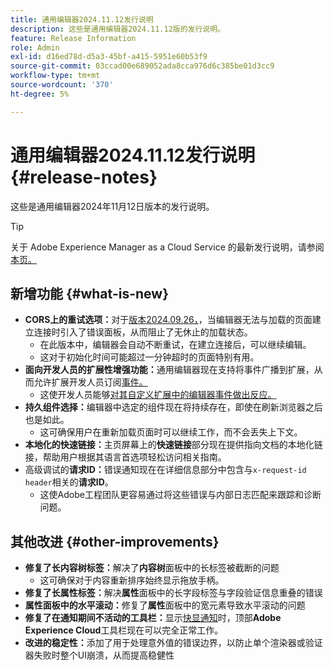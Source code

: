 ```yaml
---
title: 通用编辑器2024.11.12发行说明
description: 这些是通用编辑器2024.11.12版的发行说明。
feature: Release Information
role: Admin
exl-id: d16ed78d-d5a3-45bf-a415-5951e60b53f9
source-git-commit: 03ccad00e689052ada8cca976d6c385be01d3cc9
workflow-type: tm+mt
source-wordcount: '370'
ht-degree: 5%

---
```



# 通用编辑器2024.11.12发行说明 {#release-notes}

这些是通用编辑器2024年11月12日版本的发行说明。

>[!TIP]
>
>关于 Adob&#x200B;&#x200B;e Experience Manager as a Cloud Service 的最新发行说明，请参阅[本页。](/help/release-notes/release-notes-cloud/release-notes-current.md)

## 新增功能 {#what-is-new}

* **CORS上的重试选项：**&#x200B;对于[版本2024.09.26，](/help/release-notes/universal-editor/2024/2024-09-26.md)，当编辑器无法与加载的页面建立连接时引入了错误面板，从而阻止了无休止的加载状态。
   * 在此版本中，编辑器会自动不断重试，在建立连接后，可以继续编辑。
   * 这对于初始化时间可能超过一分钟超时的页面特别有用。
* **面向开发人员的扩展性增强功能：**&#x200B;通用编辑器现在支持将事件广播到扩展，从而允许扩展开发人员订阅[事件。](/help/implementing/universal-editor/events.md)
   * 这使开发人员能够[对其自定义扩展中的编辑器事件做出反应。](/help/implementing/universal-editor/customizing.md#extending)
* **持久组件选择：**&#x200B;编辑器中选定的组件现在将持续存在，即使在刷新浏览器之后也是如此。
   * 这可确保用户在重新加载页面时可以继续工作，而不会丢失上下文。
* **本地化的快速链接：**&#x200B;主页屏幕上的&#x200B;**快速链接**&#x200B;部分现在提供指向文档的本地化链接，帮助用户根据其语言首选项轻松访问相关指南。
* 高级调试的&#x200B;**请求ID：**&#x200B;错误通知现在在详细信息部分中包含与`x-request-id header`相关的&#x200B;**请求ID**。
   * 这使Adobe工程团队更容易通过将这些错误与内部日志匹配来跟踪和诊断问题。

## 其他改进 {#other-improvements}

* **修复了长内容树标签：**&#x200B;解决了&#x200B;**内容树**&#x200B;面板中的长标签被截断的问题
   * 这可确保对于内容重新排序始终显示拖放手柄。
* **修复了长属性标签：**&#x200B;解决&#x200B;**属性**&#x200B;面板中的长字段标签与字段验证信息重叠的错误
* **属性面板中的水平滚动：**&#x200B;修复了&#x200B;**属性**&#x200B;面板中的宽元素导致水平滚动的问题
* **修复了在通知期间不活动的工具栏：**&#x200B;显示[快显通知](https://spectrum.adobe.com/page/toast/)时，顶部&#x200B;**Adobe Experience Cloud**&#x200B;工具栏现在可以完全正常工作。
* **改进的稳定性：**&#x200B;添加了用于处理意外值的错误边界，以防止单个渲染器或验证器失败时整个UI崩溃，从而提高稳健性
